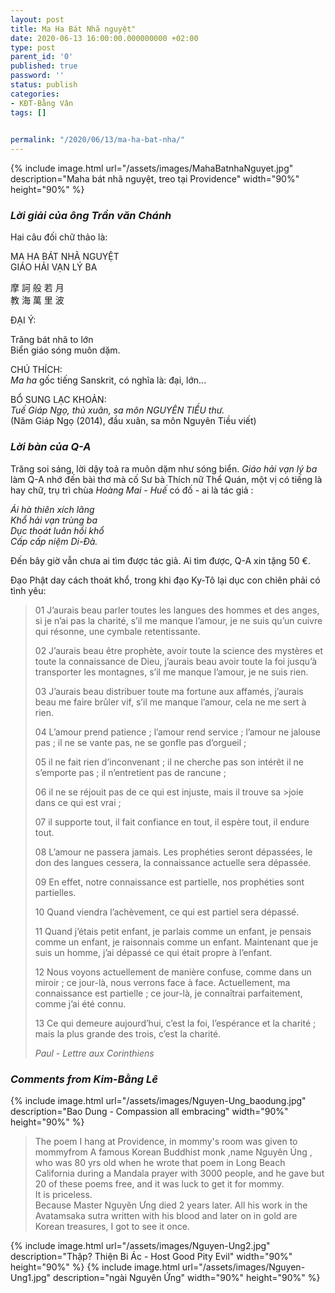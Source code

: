 ```yaml
---
layout: post
title: Ma Ha Bát Nhã nguyệt"
date: 2020-06-13 16:00:00.000000000 +02:00
type: post
parent_id: '0'
published: true
password: ''
status: publish
categories:
- KĐT-Bằng Vân
tags: []

  
permalink: "/2020/06/13/ma-ha-bat-nha/"
---
```


{% 
   include image.html url="/assets/images/MahaBatnhaNguyet.jpg"
                      description="Maha bát nhã nguyệt, treo tại Providence"
                      width="90%"
                      height="90%"
%}

### ***Lời giải của ông Trần văn Chánh***

Hai câu đối chữ thảo là: 

MA HA BÁT NHÃ NGUYỆT  
GIÁO HẢI VẠN LÝ BA 

摩 訶 般 若 月  
教 海 萬 里 波

ĐẠI Ý: 

Trăng bát nhã to lớn  
Biển giáo sóng muôn dặm.  

CHÚ THÍCH:   
*Ma ha* gốc tiếng Sanskrit, có nghĩa là: đại, lớn... 

BỔ SUNG LẠC KHOẢN:  
*Tuế Giáp Ngọ, thủ xuân, sa môn NGUYÊN TIỀU thư.*  
(Năm Giáp Ngọ (2014), đầu xuân, sa môn Nguyên Tiều viết)

### ***Lời bàn của Q-A***

Trăng soi sáng, lời dậy toả ra muôn dặm như sóng biển.
*Giáo hải vạn lý ba* làm Q-A nhớ đến bài thơ mà cố Sư bà Thích nữ Thể Quán, một vị có tiếng là hay chữ, trụ trì chùa *Hoàng Mai - Huế* có đố - ai là tác giả :

*Ái hà thiên xích lãng*   
*Khổ hải vạn trùng ba*   
*Dục thoát luân hồi khổ*   
*Cấp cấp niệm Di-Đà.*

Đến bây giờ vẫn chưa ai tìm được tác giả.
Ai tìm được, Q-A xin tặng 50 €.

Đạo Phật day cách thoát khổ, trong khi đạo Ky-Tô lại dục con chiên phải có tình yêu:

>01 J’aurais beau parler toutes les langues des hommes et des anges,
>si je n’ai pas la charité, s’il me manque l’amour, je ne suis
>qu’un cuivre qui résonne, une cymbale retentissante.
>
>02    J’aurais beau être prophète, avoir toute la science des
>mystères et toute la connaissance de Dieu, j’aurais beau avoir
>toute la foi jusqu’à transporter les montagnes, s’il me manque
>l’amour, je ne suis rien.
>
>03 J’aurais beau distribuer toute ma fortune aux affamés, j’aurais
>beau me faire brûler vif, s’il me manque l’amour, cela ne me sert
>à rien.
>
>04 L’amour prend patience ; l’amour rend service ; l’amour ne
>jalouse pas ; il ne se vante pas, ne se gonfle pas d’orgueil ;
>
>05 il ne fait rien d’inconvenant ; il ne cherche pas son intérêt
>il ne s’emporte pas ; il n’entretient pas de rancune ;
>
>06 il ne se réjouit pas de ce qui est injuste, mais il trouve sa >joie dans ce qui est vrai ;
>
>07 il supporte tout, il fait confiance en tout, il espère tout, il
>endure tout.
>
>08 L’amour ne passera jamais. Les prophéties seront dépassées, le
>don des langues cessera, la connaissance actuelle sera dépassée.
>
>09 En effet, notre connaissance est partielle, nos prophéties sont
>partielles.
>
>10 Quand viendra l’achèvement, ce qui est partiel sera dépassé.
>
>11 Quand j’étais petit enfant, je parlais comme un enfant, je
>pensais comme un enfant, je raisonnais comme un enfant. Maintenant
>que je suis un homme, j’ai dépassé ce qui était propre à l’enfant.
>
>12 Nous voyons actuellement de manière confuse, comme dans un
>miroir ; ce jour-là, nous verrons face à face. Actuellement, ma
>connaissance est partielle ; ce jour-là, je connaîtrai
>parfaitement, comme j’ai été connu.
>
>13 Ce qui demeure aujourd’hui, c’est la foi, l’espérance et la
>charité ; mais la plus grande des trois, c’est la charité.
>
>*Paul - Lettre aux Corinthiens*
>

### ***Comments from Kim-Bằng Lê***
{% 
   include image.html url="/assets/images/Nguyen-Ung_baodung.jpg"
                      description="Bao Dung - Compassion all embracing"
                      width="90%"
                      height="90%"
%}

>The poem I hang at Providence, in mommy's room was given to
>mommyfrom A famous Korean Buddhist monk ,name Nguyên Úng , who
>was 80 yrs old when he wrote that poem in Long Beach California
>during a Mandala prayer with 3000 people, and he gave but 20 of
>these poems free, and it was luck to get it for mommy.  
>It is priceless.  
>Because Master Nguyên Ưng died 2 years later. All his work in the
>Avatamsaka  sutra written with his blood and later on in gold are
>Korean treasures, I got to see it once.
>
{% 
   include image.html url="/assets/images/Nguyen-Ung2.jpg"
                      description="Thập? Thiện Bi Ác - Host Good Pity Evil"
                      width="90%"
                      height="90%"
%}
{% 
   include image.html url="/assets/images/Nguyen-Ung1.jpg"
                      description="ngài Nguyên Ứng"
                      width="90%"
                      height="90%"
%}

